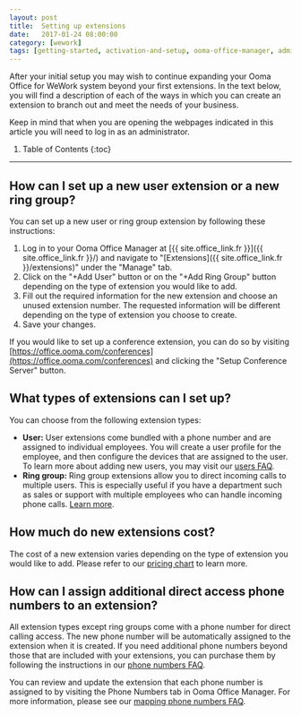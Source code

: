 ```yaml
---
layout: post
title:  Setting up extensions
date:   2017-01-24 08:00:00
category: [wework]
tags: [getting-started, activation-and-setup, ooma-office-manager, admin-features, user-management, wework]
---
```


After your initial setup you may wish to continue expanding your Ooma Office for WeWork system beyond your first extensions. In the text below, you will find a description of each of the ways in which you can create an extension to branch out and meet the needs of your business. 

Keep in mind that when you are opening the webpages indicated in this article you will need to log in as an administrator.

1. Table of Contents
{:toc}
* * *

## How can I set up a new user extension or a new ring group?

You can set up a new user or ring group extension by following these instructions:

1. Log in to your Ooma Office Manager at [{{ site.office_link.fr }}]({{ site.office_link.fr }}/) and navigate to "[Extensions]({{ site.office_link.fr }}/extensions)" under the "Manage" tab.
2. Click on the "+Add User" button or on the "+Add Ring Group" button depending on the type of extension you would like to add. 
3. Fill out the required information for the new extension and choose an unused extension number. The requested information will be different depending on the type of extension you choose to create.
4. Save your changes.

If you would like to set up a conference extension, you can do so by visiting [https://office.ooma.com/conferences](https://office.ooma.com/conferences) and clicking the "Setup Conference Server" button.

## What types of extensions can I set up?

You can choose from the following extension types:

* **User:** User extensions come bundled with a phone number and are assigned to individual employees. You will create a user profile for the employee, and then configure the devices that are assigned to the user. To learn more about adding new users, you may visit our [users FAQ](/fr/en//adding-a-new-user).
* **Ring group:** Ring group extensions allow you to direct incoming calls to multiple users. This is especially useful if you have a department such as sales or support with multiple employees who can handle incoming phone calls. [Learn more](/fr/en//ring-groups).

## How much do new extensions cost?

The cost of a new extension varies depending on the type of extension you would like to add. Please refer to our [pricing chart](/fr/en//ooma-office-pricing-chart) to learn more.

## How can I assign additional direct access phone numbers to an extension?

All extension types except ring groups come with a phone number for direct calling access. The new phone number will be automatically assigned to the extension when it is created. If you need additional phone numbers beyond those that are included with your extensions, you can purchase them by following the instructions in our [phone numbers FAQ](/fr/en//adding-additional-phone-numbers).

You can review and update the extension that each phone number is assigned to by visiting the Phone Numbers tab in Ooma Office Manager. For more information, please see our [mapping phone numbers FAQ](/fr/en//mapping-phone-numbers). 